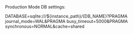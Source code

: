 Production Mode DB settings:

DATABASE=sqlite:///${instance_path}/{DB_NAME}?PRAGMA journal_mode=WAL&PRAGMA busy_timeout=5000&PRAGMA synchronous=NORMAL&cache=shared
